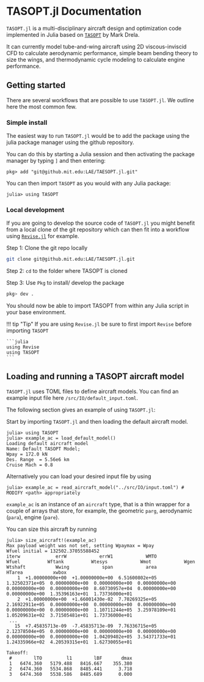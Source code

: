 # TASOPT.jl Documentation

`TASOPT.jl` is a multi-disciplinary aircraft design and optimization code implemented in Julia based on [`TASOPT`](http://web.mit.edu/drela/Public/web/tasopt/) by Mark Drela.

It can currently model tube-and-wing aircraft using 2D viscous-inviscid CFD to calculate aerodynamic performance, simple beam bending theory to size the wings, and thermodynamic cycle modeling to calculate engine performance.

## Getting started

There are several workflows that are possible to use `TASOPT.jl`. We outline here the most common few.

### Simple install

The easiest way to run `TASOPT.jl` would be to add the package using the julia package manager using the github repository.

You can do this by starting a Julia session and then activating the package manager by typing `]` and then entering:
```julia-repl
pkg> add "git@github.mit.edu:LAE/TAESOPT.jl.git"
```

You can then import `TASOPT` as you would with any Julia package:
```julia-repl
julia> using TASOPT
```
### Local development

If you are going to develop the source code of `TASOPT.jl` you might benefit from a local clone of the git repository which
can then fit into a workflow using [`Revise.jl`](https://timholy.github.io/Revise.jl/stable/) for example.

Step 1: Clone the git repo locally
```bash
git clone git@github.mit.edu:LAE/TAESOPT.jl.git
```

Step 2: `cd` to the folder where TASOPT is cloned

Step 3: Use `Pkg` to install/ develop the package

```julia
pkg> dev .
```

You should now be able to import TASOPT from within any Julia script in your base environment.

!!! tip "Tip"
    If you are using `Revise.jl` be sure to first import `Revise` before importing `TASOPT`

    ```julia
    using Revise
    using TASOPT
    ```

## Loading and running a TASOPT aircraft model

`TASOPT.jl` uses TOML files to define aircraft models. You can find an example input file here `/src/IO/default_input.toml`.

The following section gives an example of using `TASOPT.jl`:

Start by importing `TASOPT.jl` and then loading the default aircraft model.
```julia-repl
julia> using TASOPT
julia> example_ac = load_default_model()
Loading default aircraft model
Name: Default TASOPT Model;
Wpay = 172.0 kN
Des. Range  = 5.56e6 km
Cruise Mach = 0.8
```
Alternatively you can load your desired input file by using
```julia-repl
julia> example_ac = read_aircraft_model("../src/IO/input.toml") # MODIFY <path> appropriately
```

`example_ac` is an instance of an `aircraft` type, that is a thin wrapper for 
a couple of arrays that store, for example, the geometric `parg`,
 aerodynamic (`para`), engine (`pare`).

You can size this aircraft by running
```julia-repl
julia> size_aircraft!(example_ac)
Max payload weight was not set, setting Wpaymax = Wpay
Wfuel initial = 132502.37055588452
iterw             errW            errW1            WMTO           Wfuel          Wftank          Wtesys            Wmot            Wgen         Wtshaft           Wwing            span            area          HTarea           xwbox 
    1  +1.00000000e+00  +1.00000000e+00  6.51600802e+05  1.32502371e+05  0.00000000e+00  0.00000000e+00  0.00000000e+00  0.00000000e+00  0.00000000e+00  8.60730957e+04  0.00000000e+00  0.00000000e+00  1.35396163e+01  1.73736000e+01
    2  +1.00000000e+00  +1.66001430e-02  7.70269325e+05  2.16922911e+05  0.00000000e+00  0.00000000e+00  0.00000000e+00  0.00000000e+00  0.00000000e+00  1.10711244e+05  3.25978109e+01  1.05209631e+02  3.71505481e+01  1.73736000e+01
 ...
   15  +7.45835713e-09  -7.45835713e-09  7.76336715e+05  2.12378504e+05  0.00000000e+00  0.00000000e+00  0.00000000e+00  0.00000000e+00  0.00000000e+00  1.04209402e+05  3.54371733e+01  1.24335966e+02  4.20539315e+01  1.62730055e+01

Takeoff:
 #        lTO         l1        lBF       dmax
 1   6474.360   5179.488   8416.667    355.380
 2   6474.360   5534.868   8485.441      3.718
 3   6474.360   5538.586   8485.689      0.000
```

